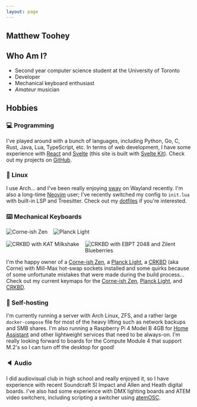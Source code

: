 ```yaml
---
layout: page
---
```


<article itemscope itemtype="http://schema.org/Author">

<h1 itemprop="name">Matthew Toohey</h1>

## Who Am I?

- Second year computer science student at the University of Toronto
- Developer
- Mechanical keyboard enthusiast
- _Amateur_ musician

## Hobbies

### :computer: Programming

I've played around with a bunch of languages, including Python, Go, C, Rust, Java, Lua, TypeScript, etc. In terms of web development, I have some experience with [React](https://reactjs.org/) and [Svelte](https://svelte.dev/) (this site is built with [Svelte Kit](https://kit.svelte.dev/)). Check out my projects on [GitHub](https://github.com/mtoohey31).

### :penguin: Linux

I use Arch... and I've been really enjoying [sway](https://github.com/swaywm/sway/) on Wayland recently. I'm also a long-time [Neovim](https://github.com/neovim/neovim) user; I've recently switched my config to `init.lua` with built-in LSP and Treesitter. Check out my [dotfiles](https://github.com/mtoohey31/dotfiles) if you're interested.

### :keyboard: Mechanical Keyboards

<div style="display: flex; width: 100%; margin-bottom: 1rem;">
    <img src="/corne-ish-zen.jpg" alt="Corne-ish Zen" style="max-width: calc(50% - 0.5rem); margin-right: 0.5rem;"/>
    <img src="/planck-light.jpg" alt="Planck Light" style="max-width: calc(50% - 0.5rem); margin-left: 0.5rem;"/>
</div>

<div style="display: flex; width: 100%;">
    <img src="/crkbd-kat-milkshake.jpg" alt="CRKBD with KAT Milkshake" style="max-width: calc(50% - 0.5rem); margin-right: 0.5rem;"/>
    <img src="/crkbd-epbt-2048-zilent-blueberries.jpg" alt="CRKBD with EBPT 2048 and Zilent Blueberries" style="max-width: calc(50% - 0.5rem); margin-left: 0.5rem;"/>
</div>

I'm the happy owner of a [Corne-ish Zen](https://lowprokb.ca/products/corne-ish-zen-2), a [Planck Light](https://drop.com/buy/massdrop-x-olkb-planck-light-mechanical-keyboard), a [CRKBD](https://github.com/foostan/crkbd) (aka Corne) with Mill-Max hot-swap sockets installed and some quirks because of some unfortunate mistakes that were made during the build process... Check out my current keymaps for the [Corne-ish Zen](https://github.com/mtoohey31/zmk-config-Corne-ish-Zen), [Planck Light](https://github.com/mtoohey31/planck-keymap), and [CRKBD](https://github.com/mtoohey31/crkbd-keymap).

### :electric_plug: Self-hosting

I'm currently running a server with Arch Linux, ZFS, and a rather large `docker-compose` file for most of the heavy lifting such as network backups and SMB shares. I'm also running a Raspberry Pi 4 Model B 4GB for [Home Assistant](https://www.home-assistant.io/) and other lightweight services that need to be always-on. I'm really looking forward to boards for the Compute Module 4 that support M.2's so I can turn off the desktop for good!

### :speaker: Audio

I did audiovisual club in high school and really enjoyed it, so I have experience with recent Soundcraft SI Impact and Allen and Heath digital boards. I've also had some experience with DMX lighting boards and ATEM video switchers, including scripting a switcher using [atemOSC](https://github.com/danielbuechele/atemOSC).

</article>
